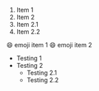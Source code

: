 1. Item 1
2. Item 2
  1. Item 2.1
  2. Item 2.2
  
:smile: emoji item 1
:smile: emoji item 2

* Testing 1
* Testing 2
  * Testing 2.1
  * Testing 2.2
